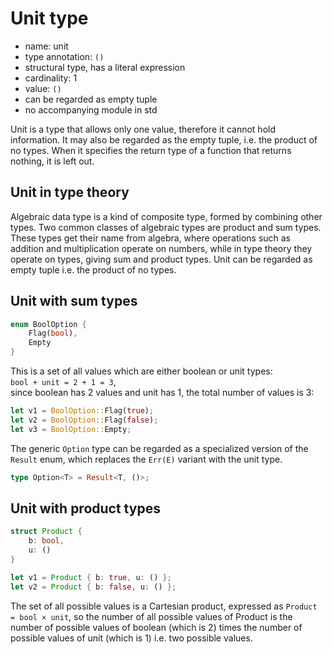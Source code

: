 # Unit type

- name: unit
- type annotation: `()`
- structural type, has a literal expression
- cardinality: 1
- value: `()`
- can be regarded as empty tuple
- no accompanying module in std


Unit is a type that allows only one value, therefore it cannot hold information. It may also be regarded as the empty tuple, i.e. the product of no types. When it specifies the return type of a function that returns nothing, it is left out.



## Unit in type theory
Algebraic data type is a kind of composite type, formed by combining other types. Two common classes of algebraic types are product and sum types. These types get their name from algebra, where operations such as addition and multiplication operate on numbers, while in type theory they operate on types, giving sum and product types. Unit can be regarded as empty tuple i.e. the product of no types.



## Unit with sum types

```rust
enum BoolOption {
    Flag(bool),
    Empty
}
```

This is a set of all values which are either boolean or unit types:   
`bool + unit = 2 + 1 = 3`,   
since boolean has 2 values and unit has 1, the total number of values is 3:

```rust
let v1 = BoolOption::Flag(true);
let v2 = BoolOption::Flag(false);
let v3 = BoolOption::Empty;
```

The generic `Option` type can be regarded as a specialized version of the `Result` enum, which replaces the `Err(E)` variant with the unit type.

```rust
type Option<T> = Result<T, ()>;
```


## Unit with product types

```rust
struct Product {
    b: bool,
    u: ()
}

let v1 = Product { b: true, u: () };
let v2 = Product { b: false, u: () };
```

The set of all possible values is a Cartesian product, expressed as `Product = bool × unit`, so the number of all possible values of Product is the number of possible values of boolean (which is 2) times the number of possible values of unit (which is 1) i.e. two possible values.
